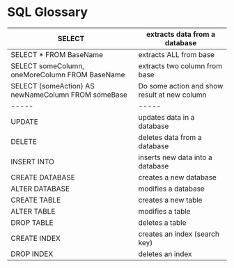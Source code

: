 # SQL Glossary


|SELECT | extracts data from a database|
| ----- | -----|
|SELECT * FROM BaseName | extracts ALL from base|
|SELECT someColumn, oneMoreColumn FROM BaseName| extracts two column from base |
|SELECT (someAction) AS newNameColumn FROM someBase | Do some action and show result at new column|
| -----| -----|
|UPDATE | updates data in a database|
|DELETE | deletes data from a database|
|INSERT INTO | inserts new data into a database|
|CREATE DATABASE | creates a new database|
|ALTER DATABASE | modifies a database|
|CREATE TABLE | creates a new table|
|ALTER TABLE | modifies a table|
|DROP TABLE | deletes a table|
|CREATE INDEX | creates an index (search key)|
|DROP INDEX | deletes an index|
